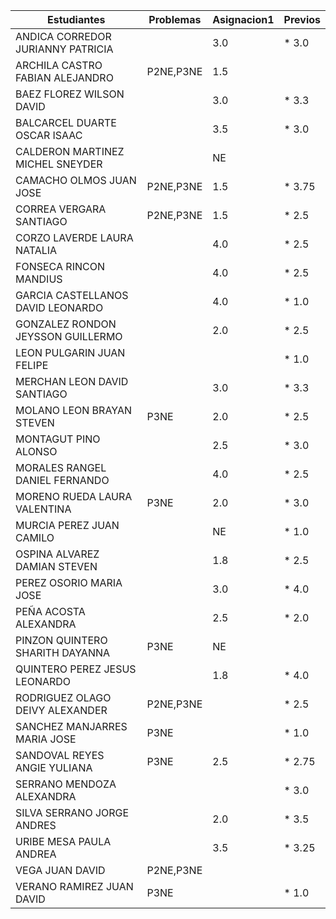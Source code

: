 | Estudiantes                           | Problemas | Asignacion1 | Previos |
|---------------------------------------|-----------|--------------|---------|
| ANDICA CORREDOR JURIANNY PATRICIA     |           |  3.0         |*  3.0      |
| ARCHILA CASTRO FABIAN ALEJANDRO       | P2NE,P3NE |  1.5         |         |
| BAEZ FLOREZ WILSON DAVID              |           | 3.0          |* 3.3       |
| BALCARCEL DUARTE OSCAR ISAAC          |           | 3.5          |* 3.0       |
| CALDERON MARTINEZ MICHEL SNEYDER      |           |  NE          |         |
| CAMACHO OLMOS JUAN JOSE               | P2NE,P3NE | 1.5          |* 3.75       |
| CORREA VERGARA SANTIAGO               | P2NE,P3NE | 1.5          |* 2.5       |
| CORZO LAVERDE LAURA NATALIA           |           | 4.0          |* 2.5       |
| FONSECA RINCON MANDIUS                |           | 4.0          |* 2.5       |
| GARCIA CASTELLANOS DAVID LEONARDO     |           | 4.0          |*  1.0      |
| GONZALEZ RONDON JEYSSON GUILLERMO     |           | 2.0          |*  2.5      |
| LEON PULGARIN JUAN FELIPE             |           |              |* 1.0       |
| MERCHAN LEON DAVID SANTIAGO           |           | 3.0          |* 3.3       |
| MOLANO LEON BRAYAN STEVEN             | P3NE      | 2.0          |* 2.5       |
| MONTAGUT PINO ALONSO                  |           | 2.5          |* 3.0       |
| MORALES RANGEL DANIEL FERNANDO        |           | 4.0          |*  2.5      |
| MORENO RUEDA LAURA VALENTINA          | P3NE      | 2.0          |*   3.0     |
| MURCIA PEREZ JUAN CAMILO              |           | NE           |*  1.0      |
| OSPINA ALVAREZ DAMIAN STEVEN          |           | 1.8          |* 2.5       |
| PEREZ OSORIO MARIA JOSE               |           | 3.0          |* 4.0       |
| PEÑA ACOSTA ALEXANDRA                 |           | 2.5          |*  2.0      |
| PINZON QUINTERO SHARITH DAYANNA       | P3NE      | NE           |         |
| QUINTERO PEREZ JESUS LEONARDO         |           | 1.8          |* 4.0      |
| RODRIGUEZ OLAGO DEIVY ALEXANDER       | P2NE,P3NE |              |* 2.5       |
| SANCHEZ MANJARRES MARIA JOSE          | P3NE      |              |* 1.0       |
| SANDOVAL REYES ANGIE YULIANA          | P3NE      | 2.5          |* 2.75       |
| SERRANO MENDOZA ALEXANDRA             |           |              |* 3.0       |
| SILVA SERRANO JORGE ANDRES            |           | 2.0          |* 3.5     |
| URIBE MESA PAULA ANDREA               |           | 3.5          |* 3.25       |
| VEGA JUAN DAVID                       |P2NE,P3NE  |              |         |
| VERANO RAMIREZ JUAN DAVID             |P3NE       |              |* 1.0        |
